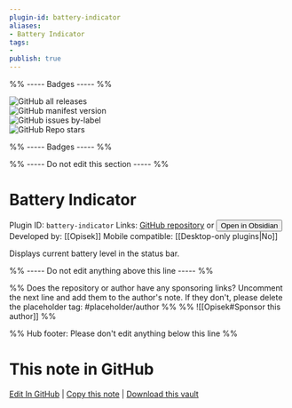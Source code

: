 ```yaml
---
plugin-id: battery-indicator
aliases:
- Battery Indicator
tags: 
- 
publish: true
---
```


%% ----- Badges ----- %%

![GitHub all releases](https://img.shields.io/github/downloads/Opisek/obsidian-battery-indicator/total?color=573E7A&logo=github&style=for-the-badge)   
![GitHub manifest version](https://img.shields.io/github/manifest-json/v/Opisek/obsidian-battery-indicator?color=573E7A&logo=github&style=for-the-badge)   
![GitHub issues by-label](https://img.shields.io/github/issues/Opisek/obsidian-battery-indicator/help%20wanted?color=573E7A&logo=github&style=for-the-badge)   
![GitHub Repo stars](https://img.shields.io/github/stars/Opisek/obsidian-battery-indicator?color=573E7A&logo=github&style=for-the-badge)

%% ----- Badges ----- %%

%% ----- Do not edit this section ----- %%

# Battery Indicator

Plugin ID: `battery-indicator`
Links: [GitHub repository](https://github.com/Opisek/obsidian-battery-indicator) or [<button id=HH>Open in Obsidian</button>](obsidian://show-plugin?id=battery-indicator)
Developed by: [[Opisek]]
Mobile compatible: [[Desktop-only plugins|No]]

Displays current battery level in the status bar.

%% ----- Do not edit anything above this line ----- %% 

%% Does the repository or author have any sponsoring links? Uncomment the next line and add them to the author's note. If they don't, please delete the placeholder tag: #placeholder/author %%
%% ![[Opisek#Sponsor this author]] %%

%% Hub footer: Please don't edit anything below this line %%

# This note in GitHub

<span class="git-footer">[Edit In GitHub](https://github.dev/obsidian-community/obsidian-hub/blob/main/02%20-%20Community%20Expansions/02.05%20All%20Community%20Expansions/Plugins/battery-indicator.md "git-hub-edit-note") | [Copy this note](https://raw.githubusercontent.com/obsidian-community/obsidian-hub/main/02%20-%20Community%20Expansions/02.05%20All%20Community%20Expansions/Plugins/battery-indicator.md "git-hub-copy-note") | [Download this vault](https://github.com/obsidian-community/obsidian-hub/archive/refs/heads/main.zip "git-hub-download-vault") </span>

